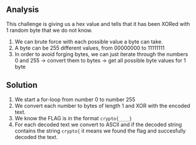 ## Analysis
This challenge is giving us a hex value and tells that it has been XORed with 1 random byte that we do not know.

1. We can brute force with each possible value a byte can take.
2. A byte can be 255 different values, from 00000000 to 11111111
3. In order to avoid forging bytes, we can just iterate through the numbers 0 and 255 -> convert them to bytes -> get all possible byte values for 1 byte

## Solution

1. We start a for-loop from number 0 to number 255
2. We convert each number to bytes of length 1 and XOR with the encoded text.
3. We know the FLAG is in the format `crypto{____}`
4. For each decoded text we convert to ASCII and if the decoded string contains the string `crypto{` it means we found the flag and succesfully decoded the text.
